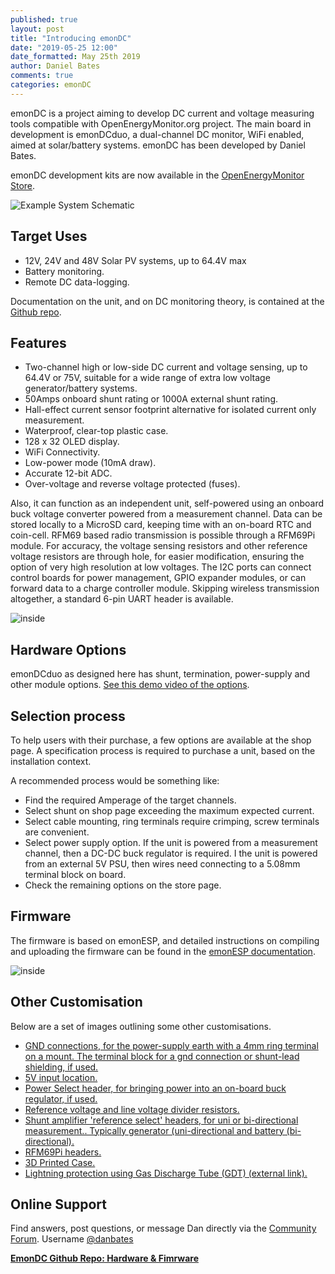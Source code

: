 ```yaml
---
published: true
layout: post
title: "Introducing emonDC"
date: "2019-05-25 12:00"
date_formatted: May 25th 2019
author: Daniel Bates
comments: true
categories: emonDC
---
```


emonDC is a project aiming to develop DC current and voltage measuring tools compatible with OpenEnergyMonitor.org project.
The main board in development is emonDCduo, a dual-channel DC monitor, WiFi enabled, aimed at solar/battery systems. emonDC has been developed by Daniel Bates.

emonDC development kits are now available in the [OpenEnergyMonitor Store](https://shop.openenergymonitor.com/emondc/).

![Example System Schematic]({{site.image_path}}/emonDC_system.jpg)


## Target Uses

- 12V, 24V and 48V Solar PV systems, up to 64.4V max
- Battery monitoring.
- Remote DC data-logging.

Documentation on the unit, and on DC monitoring theory, is contained at the [Github repo](https://github.com/danbates2/emonDC).

## Features

- Two-channel high or low-side DC current and voltage sensing, up to 64.4V or 75V, suitable for a wide range of extra low voltage generator/battery systems.
- 50Amps onboard shunt rating or 1000A external shunt rating.
- Hall-effect current sensor footprint alternative for isolated current only measurement.
- Waterproof, clear-top plastic case.
- 128 x 32 OLED display.
- WiFi Connectivity.
- Low-power mode (10mA draw).
- Accurate 12-bit ADC.
- Over-voltage and reverse voltage protected (fuses).

<!--more-->

Also, it can function as an independent unit, self-powered using an onboard buck voltage converter powered from a measurement channel. Data can be stored locally to a MicroSD card, keeping time with an on-board RTC and coin-cell. RFM69 based radio transmission is possible through a RFM69Pi module. For accuracy, the voltage sensing resistors and other reference voltage resistors are through hole, for easier modification, ensuring the option of very high resolution at low voltages. The I2C ports can connect control boards for power management, GPIO expander modules, or can forward data to a charge controller module. Skipping wireless transmission altogether, a standard 6-pin UART header is available.

![inside]({{site.image_path}}/shoot1clear_insideDisplay.jpg)

## Hardware Options

emonDCduo as designed here has shunt, termination, power-supply and other module options.
[See this demo video of the options](https://vimeo.com/319164161).


## Selection process

To help users with their purchase, a few options are available at the shop page. A specification process is required to purchase a unit, based on the installation context.

A recommended process would be something like:

- Find the required Amperage of the target channels.
- Select shunt on shop page exceeding the maximum expected current.
- Select cable mounting, ring terminals require crimping, screw terminals are convenient.
- Select power supply option. If the unit is powered from a measurement channel, then a DC-DC buck regulator is required. I the unit is powered from an external 5V PSU, then wires need connecting to a 5.08mm terminal block on board.
- Check the remaining options on the store page.


## Firmware

The firmware is based on emonESP, and detailed instructions on compiling and uploading the firmware can be found in the [emonESP documentation](https://github.com/openenergymonitor/EmonESP).

![inside]({{site.image_path}}/emonesp_dcmod.png)


## Other Customisation

Below are a set of images outlining some other customisations.
<br>

- [GND connections, for the power-supply earth with a 4mm ring terminal on a mount. The terminal block for a gnd connection or shunt-lead shielding, if used.](https://raw.githubusercontent.com/danbates2/emonDC/master/images/v3.6_overlay_gnd.jpg)
- [5V input location.](https://raw.githubusercontent.com/danbates2/emonDC/master/images/v3.6_overlay_5v.jpg)
- [Power Select header, for bringing power into an on-board buck regulator, if used.](https://raw.githubusercontent.com/danbates2/emonDC/master/images/v3.6_overlay_pwr.jpg)
- [Reference voltage and line voltage divider resistors.](https://raw.githubusercontent.com/danbates2/emonDC/master/images/v3.6_overlay_resistors.jpg)
- [Shunt amplifier 'reference select' headers, for uni or bi-directional measurement.. Typically generator (uni-directional and battery (bi-directional).](https://raw.githubusercontent.com/danbates2/emonDC/master/images/v3.6_overlay_refsel.jpg)
- [RFM69Pi headers.](https://raw.githubusercontent.com/danbates2/emonDC/master/images/v3.6_overlay_rfm.jpg)
- [3D Printed Case.](https://raw.githubusercontent.com/danbates2/emonDC/master/images/3dprinted_case_1.jpg)
- [Lightning protection using Gas Discharge Tube (GDT) (external link).](https://uk.farnell.com/1843306)


## Online Support

Find answers, post questions, or message Dan directly via the [Community Forum](https://community.openenergymonitor.org/c/hardware/emondc).  Username [@danbates](https://community.openenergymonitor.org/u/danbates/summary)

[**EmonDC Github Repo: Hardware & Fimrware**](https://github.com/danbates2/emonDC)

